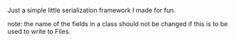Just a simple little serialization framework I made for fun.

note: the name of the fields in a class should not be changed
if this is to be used to write to Files.

